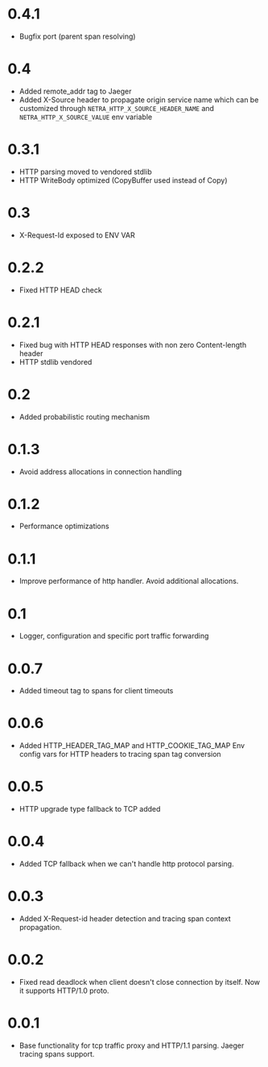# 0.4.1
- Bugfix port (parent span resolving)

# 0.4
- Added remote_addr tag to Jaeger
- Added X-Source header to propagate origin service name which can be customized through `NETRA_HTTP_X_SOURCE_HEADER_NAME` and `NETRA_HTTP_X_SOURCE_VALUE` env variable

# 0.3.1
- HTTP parsing moved to vendored stdlib
- HTTP WriteBody optimized (CopyBuffer used instead of Copy)

# 0.3
- X-Request-Id exposed to ENV VAR

# 0.2.2
- Fixed HTTP HEAD check

# 0.2.1
- Fixed bug with HTTP HEAD responses with non zero Content-length header
- HTTP stdlib vendored

# 0.2
- Added probabilistic routing mechanism

# 0.1.3
- Avoid address allocations in connection handling

# 0.1.2
- Performance optimizations

# 0.1.1
- Improve performance of http handler. Avoid additional allocations.

# 0.1
- Logger, configuration and specific port traffic forwarding

# 0.0.7
- Added timeout tag to spans for client timeouts

# 0.0.6
- Added HTTP_HEADER_TAG_MAP and HTTP_COOKIE_TAG_MAP Env config vars for HTTP headers to tracing span tag conversion

# 0.0.5
- HTTP upgrade type fallback to TCP added

# 0.0.4
- Added TCP fallback when we can't handle http protocol parsing.

# 0.0.3
- Added X-Request-id header detection and tracing span context propagation.

# 0.0.2
- Fixed read deadlock when client doesn't close connection by itself. Now it supports HTTP/1.0 proto.

# 0.0.1
- Base functionality for tcp traffic proxy and HTTP/1.1 parsing. Jaeger tracing spans support. 
